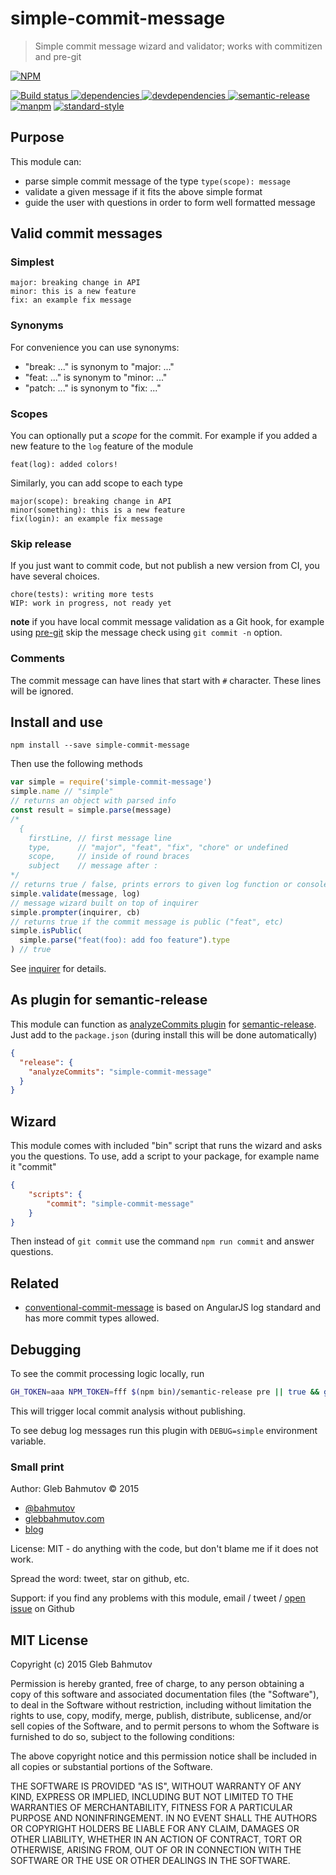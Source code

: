 # simple-commit-message

> Simple commit message wizard and validator;
> works with commitizen and pre-git

[![NPM][simple-commit-message-icon] ][simple-commit-message-url]

[![Build status][simple-commit-message-ci-image] ][simple-commit-message-ci-url]
[![dependencies][simple-commit-message-dependencies-image] ][simple-commit-message-dependencies-url]
[![devdependencies][simple-commit-message-devdependencies-image] ][simple-commit-message-devdependencies-url]
[![semantic-release][semantic-image] ][semantic-url]
[![manpm](https://img.shields.io/badge/manpm-%E2%9C%93-3399ff.svg)](https://github.com/bahmutov/manpm)
[![standard-style](https://img.shields.io/badge/code%20style-standard-brightgreen.svg)](http://standardjs.com/)

## Purpose

This module can:

* parse simple commit message of the type `type(scope): message`
* validate a given message if it fits the above simple format
* guide the user with questions in order to form well formatted message

## Valid commit messages

### Simplest

```
major: breaking change in API
minor: this is a new feature
fix: an example fix message
```

### Synonyms

For convenience you can use synonyms:

* "break: ..." is synonym to "major: ..."
* "feat: ..." is synonym to "minor: ..."
* "patch: ..." is synonym to "fix: ..."

### Scopes

You can optionally put a *scope* for the commit. For example if you added
a new feature to the `log` feature of the module

```
feat(log): added colors!
```

Similarly, you can add scope to each type

```
major(scope): breaking change in API
minor(something): this is a new feature
fix(login): an example fix message
```

### Skip release

If you just want to commit code, but not publish a new version from CI, you
have several choices.

```
chore(tests): writing more tests
WIP: work in progress, not ready yet
```

**note** if you have local commit message validation as a Git hook, for
example using [pre-git](https://github.com/bahmutov/pre-git#readme)
skip the message check using `git commit -n` option.

### Comments

The commit message can have lines that start with `#` character. These
lines will be ignored.

## Install and use

    npm install --save simple-commit-message

Then use the following methods

```js
var simple = require('simple-commit-message')
simple.name // "simple"
// returns an object with parsed info
const result = simple.parse(message)
/*
  {
    firstLine, // first message line
    type,      // "major", "feat", "fix", "chore" or undefined
    scope,     // inside of round braces
    subject    // message after :
*/
// returns true / false, prints errors to given log function or console.error
simple.validate(message, log)
// message wizard built on top of inquirer
simple.prompter(inquirer, cb)
// returns true if the commit message is public ("feat", etc)
simple.isPublic(
  simple.parse("feat(foo): add foo feature").type
) // true
```

See [inquirer](https://www.npmjs.com/package/inquirer) for details.

## As plugin for semantic-release

This module can function as [analyzeCommits plugin](https://github.com/semantic-release/semantic-release#analyzecommits)
for [semantic-release](https://github.com/semantic-release/semantic-release).
Just add to the `package.json` (during install this will be done automatically)

```json
{
  "release": {
    "analyzeCommits": "simple-commit-message"
  }
}
```

## Wizard

This module comes with included "bin" script that runs the wizard and asks you the questions.
To use, add a script to your package, for example name it "commit"

```json
{
    "scripts": {
        "commit": "simple-commit-message"
    }
}
```

Then instead of `git commit` use the command `npm run commit` and answer questions.

## Related

* [conventional-commit-message](https://github.com/bahmutov/conventional-commit-message)
is based on AngularJS log standard and has more commit types allowed.

## Debugging

To see the commit processing logic locally, run

```sh
GH_TOKEN=aaa NPM_TOKEN=fff $(npm bin)/semantic-release pre || true && git checkout .npmrc
```

This will trigger local commit analysis without publishing.

To see debug log messages run this plugin with `DEBUG=simple` environment
variable.

### Small print

Author: Gleb Bahmutov &copy; 2015

* [@bahmutov](https://twitter.com/bahmutov)
* [glebbahmutov.com](http://glebbahmutov.com)
* [blog](http://glebbahmutov.com/blog/)

License: MIT - do anything with the code, but don't blame me if it does not work.

Spread the word: tweet, star on github, etc.

Support: if you find any problems with this module, email / tweet /
[open issue](https://github.com/bahmutov/simple-commit-message/issues) on Github

## MIT License

Copyright (c) 2015 Gleb Bahmutov

Permission is hereby granted, free of charge, to any person
obtaining a copy of this software and associated documentation
files (the "Software"), to deal in the Software without
restriction, including without limitation the rights to use,
copy, modify, merge, publish, distribute, sublicense, and/or sell
copies of the Software, and to permit persons to whom the
Software is furnished to do so, subject to the following
conditions:

The above copyright notice and this permission notice shall be
included in all copies or substantial portions of the Software.

THE SOFTWARE IS PROVIDED "AS IS", WITHOUT WARRANTY OF ANY KIND,
EXPRESS OR IMPLIED, INCLUDING BUT NOT LIMITED TO THE WARRANTIES
OF MERCHANTABILITY, FITNESS FOR A PARTICULAR PURPOSE AND
NONINFRINGEMENT. IN NO EVENT SHALL THE AUTHORS OR COPYRIGHT
HOLDERS BE LIABLE FOR ANY CLAIM, DAMAGES OR OTHER LIABILITY,
WHETHER IN AN ACTION OF CONTRACT, TORT OR OTHERWISE, ARISING
FROM, OUT OF OR IN CONNECTION WITH THE SOFTWARE OR THE USE OR
OTHER DEALINGS IN THE SOFTWARE.

[simple-commit-message-icon]: https://nodei.co/npm/simple-commit-message.svg?downloads=true
[simple-commit-message-url]: https://npmjs.org/package/simple-commit-message
[simple-commit-message-ci-image]: https://travis-ci.org/bahmutov/simple-commit-message.svg?branch=master
[simple-commit-message-ci-url]: https://travis-ci.org/bahmutov/simple-commit-message
[simple-commit-message-dependencies-image]: https://david-dm.org/bahmutov/simple-commit-message.svg
[simple-commit-message-dependencies-url]: https://david-dm.org/bahmutov/simple-commit-message
[simple-commit-message-devdependencies-image]: https://david-dm.org/bahmutov/simple-commit-message/dev-status.svg
[simple-commit-message-devdependencies-url]: https://david-dm.org/bahmutov/simple-commit-message#info=devDependencies
[semantic-image]: https://img.shields.io/badge/%20%20%F0%9F%93%A6%F0%9F%9A%80-semantic--release-e10079.svg
[semantic-url]: https://github.com/semantic-release/semantic-release
